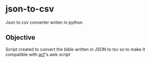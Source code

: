 # json-to-csv

Json to csv converter writen in python

## Objective

Script created to convert the bible written in JSON to tsv so to make it compatible with [acf](https://github.com/mateusgomes01/acf)'s awk script
